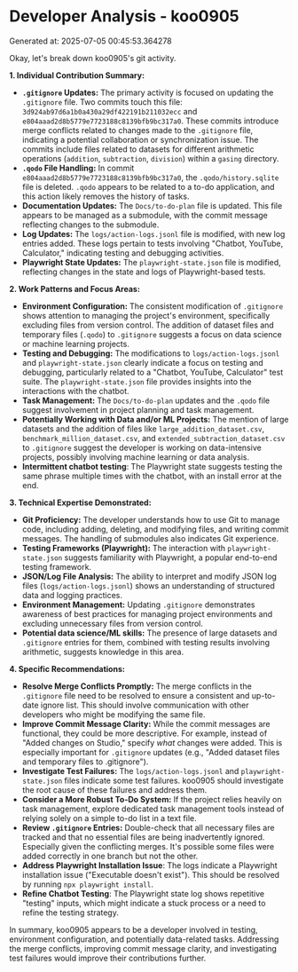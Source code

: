 # Developer Analysis - koo0905
Generated at: 2025-07-05 00:45:53.364278

Okay, let's break down koo0905's git activity.

**1. Individual Contribution Summary:**

*   **`.gitignore` Updates:**  The primary activity is focused on updating the `.gitignore` file.  Two commits touch this file: `3d924ab97d6a1b0a430a29df422191b211032ecc` and `e804aaad2d8b5779e7723188c8139bfb9bc317a0`. These commits introduce merge conflicts related to changes made to the `.gitignore` file, indicating a potential collaboration or synchronization issue. The commits include files related to datasets for different arithmetic operations (`addition`, `subtraction`, `division`) within a `gasing` directory.
*   **`.qodo` File Handling:** In commit `e804aaad2d8b5779e7723188c8139bfb9bc317a0`, the `.qodo/history.sqlite` file is deleted.  `.qodo` appears to be related to a to-do application, and this action likely removes the history of tasks.
*   **Documentation Updates:** The `Docs/to-do-plan` file is updated. This file appears to be managed as a submodule, with the commit message reflecting changes to the submodule.
*   **Log Updates:** The `logs/action-logs.jsonl` file is modified, with new log entries added. These logs pertain to tests involving "Chatbot, YouTube, Calculator," indicating testing and debugging activities.
*   **Playwright State Updates:** The `playwright-state.json` file is modified, reflecting changes in the state and logs of Playwright-based tests.

**2. Work Patterns and Focus Areas:**

*   **Environment Configuration:** The consistent modification of `.gitignore` shows attention to managing the project's environment, specifically excluding files from version control.  The addition of dataset files and temporary files (`.qodo`) to `.gitignore` suggests a focus on data science or machine learning projects.
*   **Testing and Debugging:** The modifications to `logs/action-logs.jsonl` and `playwright-state.json` clearly indicate a focus on testing and debugging, particularly related to a "Chatbot, YouTube, Calculator" test suite.  The `playwright-state.json` file provides insights into the interactions with the chatbot.
*   **Task Management:** The `Docs/to-do-plan` updates and the `.qodo` file suggest involvement in project planning and task management.
*   **Potentially Working with Data and/or ML Projects:** The mention of large datasets and the addition of files like `large_addition_dataset.csv`, `benchmark_million_dataset.csv`, and `extended_subtraction_dataset.csv` to `.gitignore` suggest the developer is working on data-intensive projects, possibly involving machine learning or data analysis.
*   **Intermittent chatbot testing**: The Playwright state suggests testing the same phrase multiple times with the chatbot, with an install error at the end.

**3. Technical Expertise Demonstrated:**

*   **Git Proficiency:** The developer understands how to use Git to manage code, including adding, deleting, and modifying files, and writing commit messages.  The handling of submodules also indicates Git experience.
*   **Testing Frameworks (Playwright):** The interaction with `playwright-state.json` suggests familiarity with Playwright, a popular end-to-end testing framework.
*   **JSON/Log File Analysis:**  The ability to interpret and modify JSON log files (`logs/action-logs.jsonl`) shows an understanding of structured data and logging practices.
*   **Environment Management:** Updating `.gitignore` demonstrates awareness of best practices for managing project environments and excluding unnecessary files from version control.
*   **Potential data science/ML skills:** The presence of large datasets and `.gitignore` entries for them, combined with testing results involving arithmetic, suggests knowledge in this area.

**4. Specific Recommendations:**

*   **Resolve Merge Conflicts Promptly:**  The merge conflicts in the `.gitignore` file need to be resolved to ensure a consistent and up-to-date ignore list.  This should involve communication with other developers who might be modifying the same file.
*   **Improve Commit Message Clarity:** While the commit messages are functional, they could be more descriptive. For example, instead of "Added changes on Studio," specify *what* changes were added.  This is especially important for `.gitignore` updates (e.g., "Added dataset files and temporary files to .gitignore").
*   **Investigate Test Failures:** The `logs/action-logs.jsonl` and `playwright-state.json` files indicate some test failures.  koo0905 should investigate the root cause of these failures and address them.
*   **Consider a More Robust To-Do System:** If the project relies heavily on task management, explore dedicated task management tools instead of relying solely on a simple to-do list in a text file.
*   **Review `.gitignore` Entries:** Double-check that all necessary files are tracked and that no essential files are being inadvertently ignored. Especially given the conflicting merges. It's possible some files were added correctly in one branch but not the other.
*   **Address Playwright Installation Issue**: The logs indicate a Playwright installation issue ("Executable doesn't exist"). This should be resolved by running `npx playwright install`.
*    **Refine Chatbot Testing**: The Playwright state log shows repetitive "testing" inputs, which might indicate a stuck process or a need to refine the testing strategy.

In summary, koo0905 appears to be a developer involved in testing, environment configuration, and potentially data-related tasks. Addressing the merge conflicts, improving commit message clarity, and investigating test failures would improve their contributions further.
